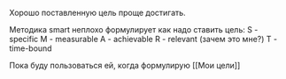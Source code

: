 Хорошо поставленную цель проще достигать.

Методика smart неплохо формулирует как надо ставить цель:
S - specific
M - measurable
A - achievable
R - relevant (зачем это мне?)
T - time-bound

Пока буду пользоваться ей, когда формулирую [[Мои цели]]